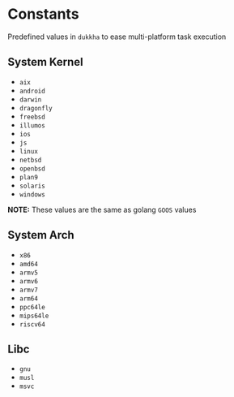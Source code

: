 # Constants

Predefined values in `dukkha` to ease multi-platform task execution

## System Kernel

- `aix`
- `android`
- `darwin`
- `dragonfly`
- `freebsd`
- `illumos`
- `ios`
- `js`
- `linux`
- `netbsd`
- `openbsd`
- `plan9`
- `solaris`
- `windows`

__NOTE:__ These values are the same as golang `GOOS` values

## System Arch

- `x86`
- `amd64`
- `armv5`
- `armv6`
- `armv7`
- `arm64`
- `ppc64le`
- `mips64le`
- `riscv64`

## Libc

- `gnu`
- `musl`
- `msvc`
